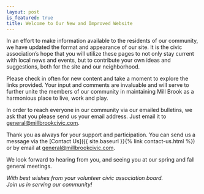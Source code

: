 ```yaml
---
layout: post
is_featured: true
title: Welcome to Our New and Improved Website
---
```


In an effort to make information available to the residents of our
community, we have updated the format and appearance of our site.
It is the civic association’s hope that you will utilize these pages to not
only stay current with local news and events, but to contribute your
own ideas and suggestions, both for the site and our neighborhood.

Please check in often for new content and take a moment to explore
the links provided. Your input and comments are invaluable and will
serve to further unite the members of our community in maintaining
Mill Brook as a harmonious place to live, work and play.

In order to reach everyone in our community via our emailed
bulletins, we ask that you please send us your email address. Just
email it to [general@millbrookcivic.com](mailto:general@millbrookcivic.com).

Thank you as always for your support and participation. You can
send us a message via the [Contact Us]({{ site.baseurl }}{% link contact-us.html %})
or by email at [general@millbrookcivic.com](mailto:general@millbrookcivic.com).

We look forward to hearing from you, and seeing you at our spring
and fall general meetings.

*With best wishes from your volunteer civic association board.*<br/>
*Join us in serving our community!*
